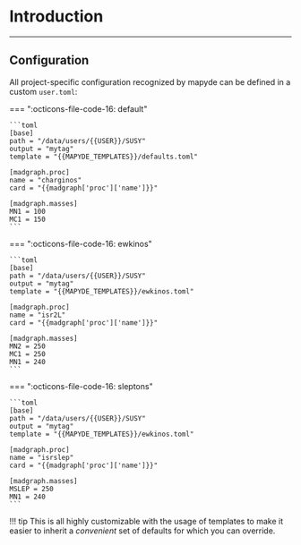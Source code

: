 # Introduction

---

## Configuration

All project-specific configuration recognized by mapyde can be defined in a custom `user.toml`:

=== ":octicons-file-code-16: default"

    ```toml
    [base]
    path = "/data/users/{{USER}}/SUSY"
    output = "mytag"
    template = "{{MAPYDE_TEMPLATES}}/defaults.toml"

    [madgraph.proc]
    name = "charginos"
    card = "{{madgraph['proc']['name']}}"

    [madgraph.masses]
    MN1 = 100
    MC1 = 150
    ```

=== ":octicons-file-code-16: ewkinos"

    ```toml
    [base]
    path = "/data/users/{{USER}}/SUSY"
    output = "mytag"
    template = "{{MAPYDE_TEMPLATES}}/ewkinos.toml"

    [madgraph.proc]
    name = "isr2L"
    card = "{{madgraph['proc']['name']}}"

    [madgraph.masses]
    MN2 = 250
    MC1 = 250
    MN1 = 240
    ```

=== ":octicons-file-code-16: sleptons"

    ```toml
    [base]
    path = "/data/users/{{USER}}/SUSY"
    output = "mytag"
    template = "{{MAPYDE_TEMPLATES}}/ewkinos.toml"

    [madgraph.proc]
    name = "isrslep"
    card = "{{madgraph['proc']['name']}}"

    [madgraph.masses]
    MSLEP = 250
    MN1 = 240
    ```

!!! tip
    This is all highly customizable with the usage of templates to make it easier to inherit a _convenient_ set of defaults for which you can override.
